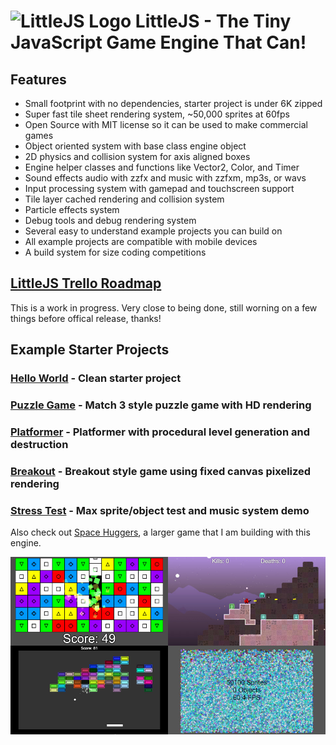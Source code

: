 # ![LittleJS Logo](favicon.ico) LittleJS - The Tiny JavaScript Game Engine That Can!

## Features

- Small footprint with no dependencies, starter project is under 6K zipped
- Super fast tile sheet rendering system, ~50,000 sprites at 60fps
- Open Source with MIT license so it can be used to make commercial games
- Object oriented system with base class engine object
- 2D physics and collision system for axis aligned boxes
- Engine helper classes and functions like Vector2, Color, and Timer
- Sound effects audio with zzfx and music with zzfxm, mp3s, or wavs
- Input processing system with gamepad and touchscreen support
- Tile layer cached rendering and collision system
- Particle effects system
- Debug tools and debug rendering system
- Several easy to understand example projects you can build on
- All example projects are compatible with mobile devices
- A build system for size coding competitions

## [LittleJS Trello Roadmap](https://trello.com/b/E9zf1Xak/littlejs)

This is a work in progress. Very close to being done, still worning on a few things before offical release, thanks!

## Example Starter Projects

### [Hello World](https://killedbyapixel.github.io/LittleJS/) - Clean starter project
### [Puzzle Game](https://killedbyapixel.github.io/LittleJS/examples/puzzle) - Match 3 style puzzle game with HD rendering
### [Platformer](https://killedbyapixel.github.io/LittleJS/examples/platformer) - Platformer with procedural level generation and destruction
### [Breakout](https://killedbyapixel.github.io/LittleJS/examples/breakout) - Breakout style game using fixed canvas pixelized rendering
### [Stress Test](https://killedbyapixel.github.io/LittleJS/examples/stress) - Max sprite/object test and music system demo

Also check out [Space Huggers](https://github.com/KilledByAPixel/SpaceHuggers), a larger game that I am building with this engine.

![LittleJS Screenshot](screenshot.jpg)
